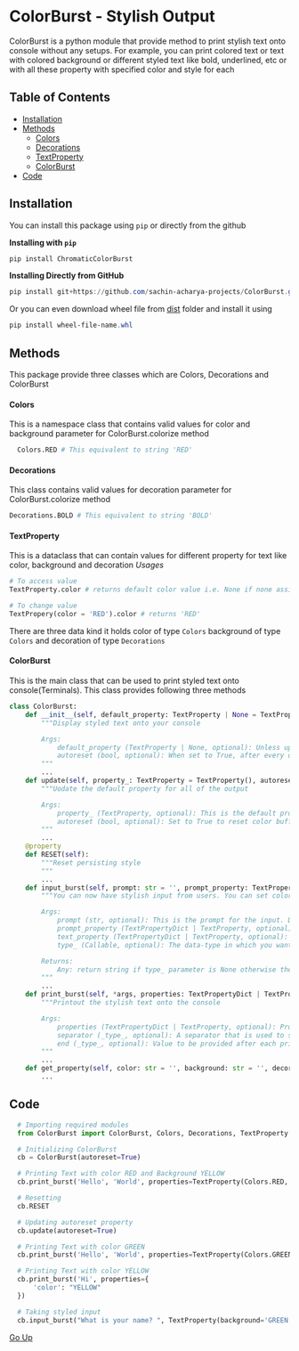 # ColorBurst - Stylish Output
  ColorBurst is a python module that provide method to print stylish text onto console without any setups. For example, you can print colored text or text with colored background or different styled text like bold, underlined, etc or with all these property with specified color and style for each

## Table of Contents
- [Installation](#installation "Installation")
- [Methods](#Methods "Methods")
  - [Colors](#Colors "Colors")
  - [Decorations](#Decorations "Decorations")
  - [TextProperty](#TextProperty "TextProperty")
  - [ColorBurst](#ColorBurst "ColorBurst")
- [Code](#Code "Code")
## Installation
  You can install this package using `pip` or directly from the github

  **Installing with `pip`**
  ```powershell
  pip install ChromaticColorBurst
  ```

  **Installing Directly from GitHub**
  ```powershell
  pip install git+https://github.com/sachin-acharya-projects/ColorBurst.git@master
  ```

  Or you can even download wheel file from [dist](/dist) folder and install it using
  ```powershell
  pip install wheel-file-name.whl
  ```
## Methods
  This package provide three classes which are Colors, Decorations and ColorBurst
#### Colors
  This is a namespace class that contains valid values for color and background parameter for ColorBurst.colorize method
  ````python
    Colors.RED # This equivalent to string 'RED'
  ````
#### Decorations
  This class contains valid values for decoration parameter for ColorBurst.colorize method
  ```python
  Decorations.BOLD # This equivalent to string 'BOLD'
  ```
#### TextProperty
  This is a dataclass that can contain values for different property for text like color, background and decoration
  *Usages*
  ```python
  # To access value
  TextProperty.color # returns default color value i.e. None if none assigned before

  # To change value
  TextPropery(color = 'RED').color # returns 'RED'
  ```
  There are three data kind it holds
  color of type `Colors`
  background of type `Colors`
  and decoration of type `Decorations`
#### ColorBurst
  This is the main class that can be used to print styled text onto console(Terminals). This class provides following three methods

```python
class ColorBurst:
    def __init__(self, default_property: TextProperty | None = TextProperty(), autoreset: bool = False) -> None:
        """Display styled text onto your console

        Args:
            default_property (TextProperty | None, optional): Unless updated, all of the outout will have this property. Defaults to TextProperty().
            autoreset (bool, optional): When set to True, after every output, style of buffer will be reset. Defaults to False.
        """
        ...
    def update(self, property_: TextProperty = TextProperty(), autoreset: bool = False):
        """Uodate the default property for all of the output

        Args:
            property_ (TextProperty, optional): This is the default property. Defaults to TextProperty().
            autoreset (bool, optional): Set to True to reset color buffer after every output. Defaults to False.
        """
        ...
    @property
    def RESET(self):
        """Reset persisting style
        """
        ...
    def input_burst(self, prompt: str = '', prompt_property: TextPropertyDict | TextProperty = TextProperty(), text_property: TextPropertyDict |  TextProperty = TextProperty(), type_: Callable = None) -> Any:
        """You can now have stylish input from users. You can set color, decoration and background for prompt as well as the user-input area

        Args:
            prompt (str, optional): This is the prompt for the input. Defaults to ''.
            prompt_property (TextPropertyDict | TextProperty, optional): Property for prompt. Defaults to TextProperty().
            text_property (TextPropertyDict | TextProperty, optional): Property for user-input area. Defaults to TextProperty().
            type_ (Callable, optional): The data-type in which you want your input to be casted into. Defaults to None.

        Returns:
            Any: return string if type_ parameter is None otherwise the type provided by type_ param.
        """
        ...
    def print_burst(self, *args, properties: TextPropertyDict | TextProperty = None, separator = None, end = None):
        """Printout the stylish text onto the console

        Args:
            properties (TextPropertyDict | TextProperty, optional): Properties for the output text (use default property if None provided). Defaults to None.
            separator (_type_, optional): A separator that is used to separate multiple strings (use blank space as default value if None provided). Defaults to None.
            end (_type_, optional): Value to be provided after each printing statement (use \\n for default value). Defaults to None.
        """
        ...
    def get_property(self, color: str = '', background: str = '', decoration: str = '0') -> TextProperty:
        ...
```
## Code
  ```python
    # Importing required modules
    from ColorBurst import ColorBurst, Colors, Decorations, TextProperty

    # Initializing ColorBurst
    cb = ColorBurst(autoreset=True)

    # Printing Text with color RED and Background YELLOW
    cb.print_burst('Hello', 'World', properties=TextProperty(Colors.RED, Colors.YELLOW))

    # Resetting
    cb.RESET

    # Updating autoreset property
    cb.update(autoreset=True)

    # Printing Text with color GREEN
    cb.print_burst('Hello', 'World', properties=TextProperty(Colors.GREEN))

    # Printing Text with color YELLOW
    cb.print_burst('Hi', properties={
        'color': "YELLOW"
    })

    # Taking styled input
    cb.input_burst("What is your name? ", TextProperty(background='GREEN', color='BLUE'), TextProperty(decoration=Decorations.ITALIC, color='RED'))
  ```

[Go Up](#table-of-contents "Go Up")
